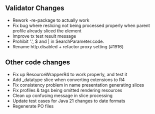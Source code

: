 ## Validator Changes

* Rework -re-package to actually work
* Fix bug where reslicing not being processed properly when parent profile already sliced the element
* Improve tx test result message
* Prohibit '.', $ and | in SearchParameter.code.
* Rename http.disabled + refactor proxy setting (#1916)

## Other code changes

* Fix up ResourceWrapperR4 to work properly, and test it
* Add _datatype slice when converting extensions to R4
* Fix consistency problem in name presentation generating slices
* Fix profiles & tags being omitted rendering resources
* Clean up confusing message in slice processing
* Update test cases for Java 21 changes to date formats
* Regenerate PO files

